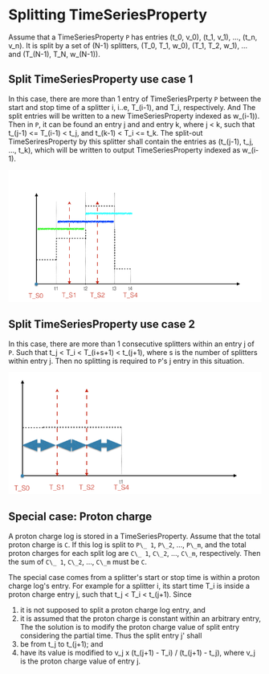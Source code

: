 # Splitting TimeSeriesProperty

Assume that a TimeSeriesProperty `P` has entries (t\_0, v\_0), (t\_1, v\_1), ..., (t\_n, v\_n).
It is split by a set of (N-1) splitters, (T\_0, T\_1, w\_0), (T\_1, T\_2, w\_1), ... and (T\_(N-1), T\_N, w\_(N-1)).

## Split TimeSeriesProperty use case 1

In this case, there are more than 1 entry of TimeSeriesPrperty `P` between the start and stop time of a splitter i, i..e,  T\_(i-1), and T\_i, respectively. 
And The split entries will be written to a new TimeSeriesProperty indexed as w\_(i-1)).
Then in `P`, it can be found an entry j and and entry k, where j < k, such that
t\_(j-1) <= T\_(i-1) < t\_j, and t\_(k-1) < T\_i <= t\_k.
The split-out TimeSeriresProperty by this splitter shall contain the entries as (t\_(j-1), t\_j, ..., t\_k),
which will be written to output TimeSeriesProperty indexed as w\_(i-1).

![alt text](tsp_split_1.png)


## Split TimeSeriesProperty use case 2

In this case, there are more than 1 consecutive splitters within an entry j of `P`.
Such that t\_j < T\_i < T\_(i+s+1) < t\_(j+1), where s is the number of splitters within entry j.
Then no splitting is required to `P`'s j entry in this situation.

![alt text](tsp_split_2.png)


## Special case: Proton charge

A proton charge log is stored in a  TimeSeriesProperty.
Assume that the total proton charge is `C`.
If this log is split to `P\_ 1`, `P\_2`, ..., `P\_m`, and the total proton charges for 
each split log are `C\_ 1`, `C\_2`, ..., `C\_m`, respectively.
Then the sum of  `C\_ 1`, `C\_2`, ..., `C\_m` must be `C`.

The special case comes from a splitter's start or stop time is within a proton charge log's entry.
For example for a splitter i, its start time T\_i is inside a proton charge entry j, such that
t\_j < T\_i < t\_(j+1).
Since 
1. it is not supposed to split a proton charge log entry, and 
2. it is assumed that the proton charge is constant within an arbitrary entry,
The the solution is to modify the proton charge value of split entry considering the partial time.
Thus the split entry j' shall
1. be from t\_j to t\_(j+1); and
2. have its value is modified to v_j x (t\_(j+1) - T\_i) / (t\_(j+1) - t\_j), where v_j is the proton charge value of entry j.
